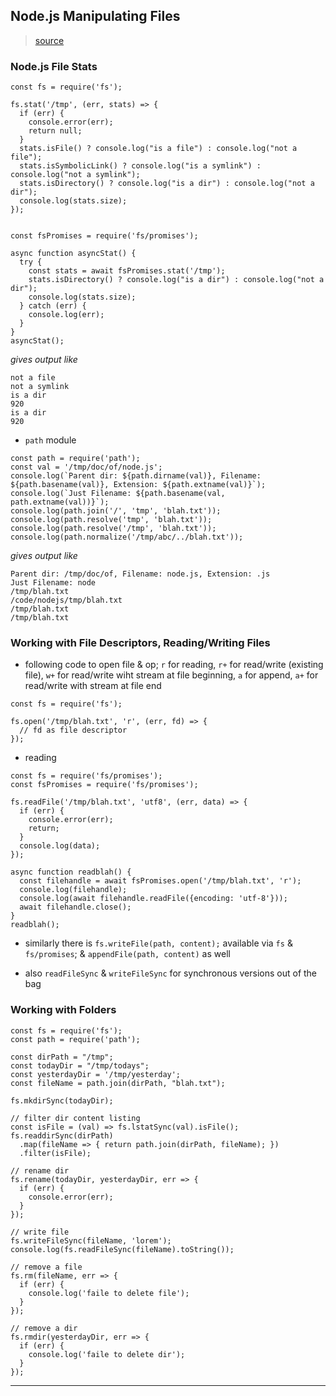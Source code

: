 
## Node.js Manipulating Files

> [source](https://nodejs.dev/en/learn/)

### Node.js File Stats

```
const fs = require('fs');

fs.stat('/tmp', (err, stats) => {
  if (err) {
    console.error(err);
    return null;
  }
  stats.isFile() ? console.log("is a file") : console.log("not a file");
  stats.isSymbolicLink() ? console.log("is a symlink") : console.log("not a symlink");
  stats.isDirectory() ? console.log("is a dir") : console.log("not a dir");
  console.log(stats.size);
});


const fsPromises = require('fs/promises');

async function asyncStat() {
  try {
    const stats = await fsPromises.stat('/tmp');
    stats.isDirectory() ? console.log("is a dir") : console.log("not a dir");
    console.log(stats.size);
  } catch (err) {
    console.log(err);
  }
}
asyncStat();
```

*gives output like*

```
not a file
not a symlink
is a dir
920
is a dir
920
```

* `path` module

```
const path = require('path');
const val = '/tmp/doc/of/node.js';
console.log(`Parent dir: ${path.dirname(val)}, Filename: ${path.basename(val)}, Extension: ${path.extname(val)}`);
console.log(`Just Filename: ${path.basename(val, path.extname(val))}`);
console.log(path.join('/', 'tmp', 'blah.txt'));
console.log(path.resolve('tmp', 'blah.txt'));
console.log(path.resolve('/tmp', 'blah.txt'));
console.log(path.normalize('/tmp/abc/../blah.txt'));
```

*gives output like*

```
Parent dir: /tmp/doc/of, Filename: node.js, Extension: .js
Just Filename: node
/tmp/blah.txt
/code/nodejs/tmp/blah.txt
/tmp/blah.txt
/tmp/blah.txt
```


### Working with File Descriptors, Reading/Writing Files

* following code to open file & op; `r` for reading, `r+` for read/write (existing file), `w+` for read/write wiht stream at file beginning, `a` for append, `a+` for read/write with stream at file end

```
const fs = require('fs');

fs.open('/tmp/blah.txt', 'r', (err, fd) => {
  // fd as file descriptor
});
```

* reading

```
const fs = require('fs/promises');
const fsPromises = require('fs/promises');

fs.readFile('/tmp/blah.txt', 'utf8', (err, data) => {
  if (err) {
    console.error(err);
    return;
  }
  console.log(data);
});

async function readblah() {
  const filehandle = await fsPromises.open('/tmp/blah.txt', 'r');
  console.log(filehandle);
  console.log(await filehandle.readFile({encoding: 'utf-8'}));
  await filehandle.close();
}
readblah();
```

* similarly there is `fs.writeFile(path, content);` available via `fs` & `fs/promises`; & `appendFile(path, content)` as well

* also `readFileSync` & `writeFileSync` for synchronous versions out of the bag


### Working with Folders

```
const fs = require('fs');
const path = require('path');

const dirPath = "/tmp";
const todayDir = "/tmp/todays";
const yesterdayDir = '/tmp/yesterday';
const fileName = path.join(dirPath, "blah.txt");

fs.mkdirSync(todayDir);

// filter dir content listing
const isFile = (val) => fs.lstatSync(val).isFile();
fs.readdirSync(dirPath)
  .map(fileName => { return path.join(dirPath, fileName); })
  .filter(isFile);

// rename dir
fs.rename(todayDir, yesterdayDir, err => {
  if (err) {
    console.error(err);
  }
});

// write file
fs.writeFileSync(fileName, 'lorem');
console.log(fs.readFileSync(fileName).toString());

// remove a file
fs.rm(fileName, err => {
  if (err) {
    console.log('faile to delete file');
  }
});

// remove a dir
fs.rmdir(yesterdayDir, err => {
  if (err) {
    console.log('faile to delete dir');
  }
});
```

---

